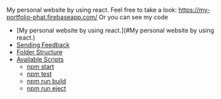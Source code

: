 My personal website by using react.
Feel free to take a look: https://my-portfolio-phat.firebaseapp.com/
Or you can see my code

- [My personal website by using react.](#My personal website by using react.)
- [Sending Feedback](#sending-feedback)
- [Folder Structure](#folder-structure)
- [Available Scripts](#available-scripts)
  - [npm start](#npm-start)
  - [npm test](#npm-test)
  - [npm run build](#npm-run-build)
  - [npm run eject](#npm-run-eject)
